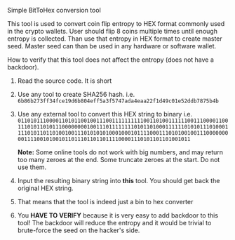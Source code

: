 Simple BitToHex conversion tool

This tool is used to convert coin flip entropy to HEX format commonly used in the crypto wallets.
User should flip 8 coins multiple times until enough entropy is collected.
Than use that entropy in HEX format to create master seed.
Master seed can than be used in any hardware or software wallet.

How to verify that this tool does not affect the entropy (does not have a backdoor).

1. Read the source code. It is short
2. Use any tool to create SHA256 hash. i.e. `6b86b273ff34fce19d6b804eff5a3f5747ada4eaa22f1d49c01e52ddb7875b4b`
3. Use any external tool to convert this HEX string to binary i.e. `0110101110000110101100100111001111111111001101001111110011100001100111010110101110000000010011101111111101011010001111110101011101000111101011011010010011101010101000100010111100011101010010011100000000011110010100101101110110110111100001110101101101001011`

   **Note:** Some online tools do not work with big numbers, and may return too many zeroes at the end. Some truncate zeroes at the start. Do not use them.

4. Input the resulting binary string into **this** tool. You should get back the original HEX string.
5. That means that the tool is indeed just a bin to hex converter

6. You **HAVE TO VERIFY** because it is very easy to add backdoor to this tool! The backdoor will reduce the entropy and it would be trivial to brute-force the seed on the hacker's side.
